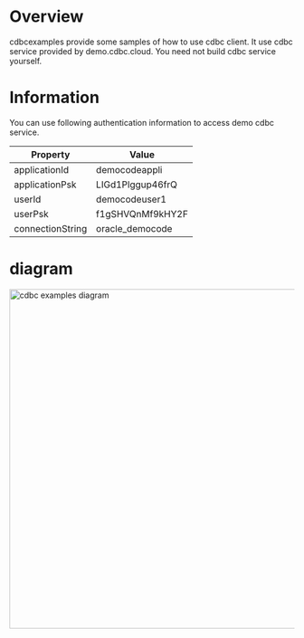 # Overview
cdbcexamples provide some samples of how to use cdbc client.
It use cdbc service provided by demo.cdbc.cloud. You need not build cdbc service yourself.

# Information
 You can use following authentication information to access demo cdbc service.
 
|Property|Value|
----|---- 
| applicationId |democodeappli|
| applicationPsk |LIGd1Plggup46frQ|
| userId |democodeuser1|
| userPsk |f1gSHVQnMf9kHY2F|
| connectionString |oracle_democode|

# diagram
<img src="https://www.cdbc.cloud/img/github/cdbcexamples.png" alt="cdbc examples diagram" width="600" title="cdbc examples diagram">
